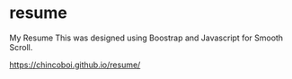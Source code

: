 # resume
My Resume
This was designed using Boostrap and Javascript for Smooth Scroll.

https://chincoboi.github.io/resume/

